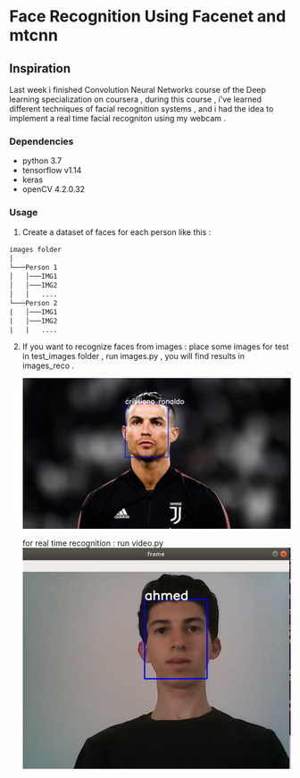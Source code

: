 # Face Recognition Using Facenet and mtcnn 

## Inspiration

Last week i finished Convolution Neural Networks  course of the Deep learning specialization on coursera , during this course , i've learned different techniques of facial recognition systems , and i had the idea to implement a real time facial recogniton using my webcam .


### Dependencies

-   python 3.7
-   tensorflow v1.14
-   keras
-   openCV 4.2.0.32

### Usage

1.  Create a dataset of faces for each person like this : 

```
images folder  
│
└───Person 1
│   │───IMG1
│   │───IMG2
│   │   ....
└───Person 2
|   │───IMG1
|   │───IMG2
|   |   ....

```

2. If you want to recognize faces from images : 
   place some images for test in test_images folder , run images.py , you   will find results in images_reco  . 
    
    ![demo](images_reco/cristiano.jpeg)
    
   for real time recognition  : 
   run video.py 
   ![demo](demo.png)
